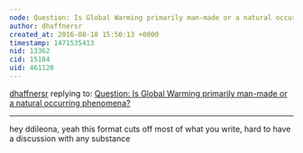 ```yaml
---
node: Question: Is Global Warming primarily man-made or a natural occurring phenomena?
author: dhaffnersr
created_at: 2016-08-18 15:50:13 +0000
timestamp: 1471535413
nid: 13362
cid: 15184
uid: 461120
---
```




[dhaffnersr](../profile/dhaffnersr) replying to: [Question: Is Global Warming primarily man-made or a natural occurring phenomena?](../notes/dhaffnersr/08-18-2016/question-is-global-warming-primarily-man-made-or-a-natural-occurring-phenomena)

----
hey ddileona, yeah this format cuts off most of what you write, hard to have a discussion with any substance